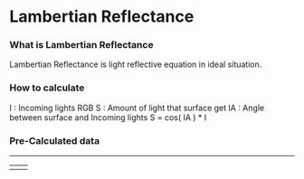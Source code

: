 
# Lambertian Reflectance
### What is Lambertian Reflectance
 Lambertian Reflectance is light reflective equation in ideal situation.
### How to calculate
I : Incoming lights RGB
S : Amount of light that surface get
IA : Angle between surface and Incoming lights
S = cos( IA ) * I
### Pre-Calculated data
---

|     |     |
| --- | --- |
|     |     |

